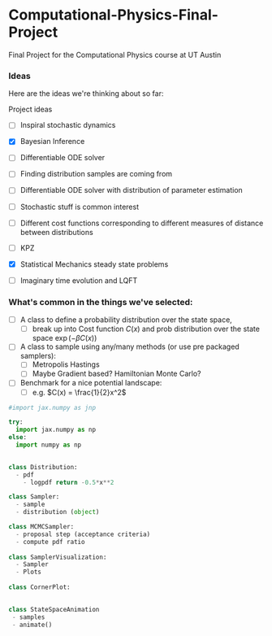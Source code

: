 # Computational-Physics-Final-Project
 Final Project for the Computational Physics course at UT Austin



### Ideas

Here are the ideas we're thinking about so far:

Project ideas

- [ ]  Inspiral stochastic dynamics
- [x] Bayesian Inference
- [ ] Differentiable ODE solver 
- [ ] Finding distribution samples are coming from
- [ ] Differentiable ODE solver with distribution of parameter estimation
- [ ] Stochastic stuff is common interest 
- [ ] Different cost functions corresponding to different measures of distance between distributions
- [ ] KPZ
- [x] Statistical Mechanics steady state problems
- [ ] Imaginary time evolution and LQFT



### What's common in the things we've selected:

- [ ] A class to define a probability distribution over the state space,
  - [ ] break up into Cost function $C(x)$ and prob distribution over the state space $\exp(-\beta C(x))$
- [ ] A class to sample using any/many methods (or use pre packaged samplers):
  - [ ] Metropolis Hastings
  - [ ] Maybe Gradient based? Hamiltonian Monte Carlo?
- [ ] Benchmark for a nice potential landscape:
  - [ ] e.g. $C(x) = \frac{1}{2}x^2$

```python
#import jax.numpy as jnp

try:
  import jax.numpy as np
else:
  import numpy as np
  

class Distribution:
  - pdf
	- logpdf return -0.5*x**2

class Sampler:
  - sample
  - distribution (object)

class MCMCSampler:
  - proposal step (acceptance criteria)
  - compute pdf ratio
  
class SamplerVisualization:
  - Sampler
  - Plots
  
class CornerPlot:
  

class StateSpaceAnimation
 - samples
 - animate() 
```

